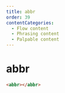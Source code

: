```yaml
---
title: abbr
order: 39
contentCategories:
  - Flow content
  - Phrasing content
  - Palpable content
---
```

# abbr

```html
<abbr></abbr>
```
